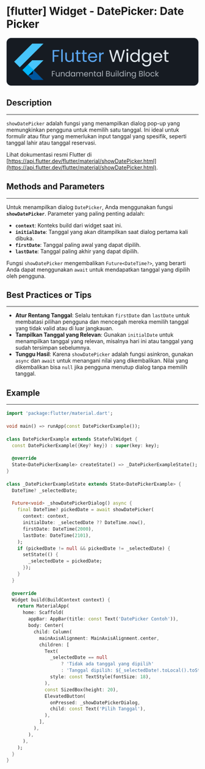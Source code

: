 # [flutter] Widget - DatePicker: Date Picker

![widget](https://raw.githubusercontent.com/oujisan/OuVault/main/img/flutter-widget.png)

## Description
---
`showDatePicker` adalah fungsi yang menampilkan dialog pop-up yang memungkinkan pengguna untuk memilih satu tanggal. Ini ideal untuk formulir atau fitur yang memerlukan input tanggal yang spesifik, seperti tanggal lahir atau tanggal reservasi.

Lihat dokumentasi resmi Flutter di [https://api.flutter.dev/flutter/material/showDatePicker.html](https://api.flutter.dev/flutter/material/showDatePicker.html).

## Methods and Parameters
---
Untuk menampilkan dialog `DatePicker`, Anda menggunakan fungsi **`showDatePicker`**. Parameter yang paling penting adalah:
* **`context`**: Konteks build dari widget saat ini.
* **`initialDate`**: Tanggal yang akan ditampilkan saat dialog pertama kali dibuka.
* **`firstDate`**: Tanggal paling awal yang dapat dipilih.
* **`lastDate`**: Tanggal paling akhir yang dapat dipilih.

Fungsi `showDatePicker` mengembalikan `Future<DateTime?>`, yang berarti Anda dapat menggunakan `await` untuk mendapatkan tanggal yang dipilih oleh pengguna.

## Best Practices or Tips
---
* **Atur Rentang Tanggal**: Selalu tentukan `firstDate` dan `lastDate` untuk membatasi pilihan pengguna dan mencegah mereka memilih tanggal yang tidak valid atau di luar jangkauan.
* **Tampilkan Tanggal yang Relevan**: Gunakan `initialDate` untuk menampilkan tanggal yang relevan, misalnya hari ini atau tanggal yang sudah tersimpan sebelumnya.
* **Tunggu Hasil**: Karena `showDatePicker` adalah fungsi asinkron, gunakan `async` dan `await` untuk menangani nilai yang dikembalikan. Nilai yang dikembalikan bisa `null` jika pengguna menutup dialog tanpa memilih tanggal.

## Example
---
```dart
import 'package:flutter/material.dart';

void main() => runApp(const DatePickerExample());

class DatePickerExample extends StatefulWidget {
  const DatePickerExample({Key? key}) : super(key: key);

  @override
  State<DatePickerExample> createState() => _DatePickerExampleState();
}

class _DatePickerExampleState extends State<DatePickerExample> {
  DateTime? _selectedDate;

  Future<void> _showDatePickerDialog() async {
    final DateTime? pickedDate = await showDatePicker(
      context: context,
      initialDate: _selectedDate ?? DateTime.now(),
      firstDate: DateTime(2000),
      lastDate: DateTime(2101),
    );
    if (pickedDate != null && pickedDate != _selectedDate) {
      setState(() {
        _selectedDate = pickedDate;
      });
    }
  }

  @override
  Widget build(BuildContext context) {
    return MaterialApp(
      home: Scaffold(
        appBar: AppBar(title: const Text('DatePicker Contoh')),
        body: Center(
          child: Column(
            mainAxisAlignment: MainAxisAlignment.center,
            children: [
              Text(
                _selectedDate == null
                    ? 'Tidak ada tanggal yang dipilih'
                    : 'Tanggal dipilih: ${_selectedDate!.toLocal().toString().split(' ')[0]}',
                style: const TextStyle(fontSize: 18),
              ),
              const SizedBox(height: 20),
              ElevatedButton(
                onPressed: _showDatePickerDialog,
                child: const Text('Pilih Tanggal'),
              ),
            ],
          ),
        ),
      ),
    );
  }
}